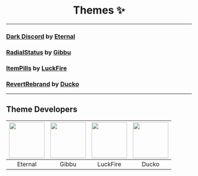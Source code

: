 <h1 align="center">Themes ✨</h1>

___


### [Dark Discord](https://github.com/discord-modifications/dark-discord) by [Eternal](https://github.com/localip)

### [RadialStatus](https://github.com/DiscordStyles/RadialStatus) by [Gibbu](https://github.com/Gibbu)

### [ItemPills](https://github.com/discord-extensions/item-pills/) by [LuckFire](https://github.com/LuckFire)

### [RevertRebrand](https://github.com/Goose-Nest/GT-RevertRebrand) by [Ducko](https://github.com/Canada)

___
## Theme Developers 

| <a href="https://github.com/Iocalip" target="_blank"> <img src="https://avatars.githubusercontent.com/u/98427312?v=4" alt="" width="96px" height="96px"> </a> | <a href="https://github.com/Gibbu" target="_blank"> <img src="https://avatars.githubusercontent.com/u/20338746?v=4" alt="" width="96px" height="96px"> </a> |  <a href="https://github.com/LuckFire" target="_blank"> <img src="https://avatars.githubusercontent.com/u/39076891?v=4" alt="" width="96px" height="96px"> </a> |  <a href="https://github.com/CanadaHonk" target="_blank"> <img src="https://avatars.githubusercontent.com/u/19228318?v=4" alt="" width="96px" height="96px"> </a>
|:-:|:-:|:-:|:-:|
| Eternal | Gibbu | LuckFire | Ducko |
